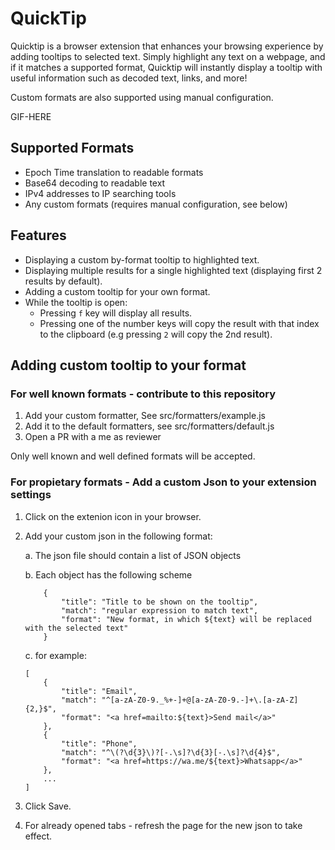 # QuickTip
Quicktip is a browser extension that enhances your browsing experience by adding tooltips to selected text. Simply highlight any text on a webpage, and if it matches a supported format, Quicktip will instantly display a tooltip with useful information such as decoded text, links, and more!

Custom formats are also supported using manual configuration.

GIF-HERE

## Supported Formats

* Epoch Time translation to readable formats
* Base64 decoding to readable text
* IPv4 addresses to IP searching tools
* Any custom formats (requires manual configuration, see below)

## Features

* Displaying a custom by-format tooltip to highlighted text.
* Displaying multiple results for a single highlighted text (displaying first 2 results by default).
* Adding a custom tooltip for your own format.
* While the tooltip is open:
    * Pressing `f` key will display all results.
    * Pressing one of the number keys will copy the result with that index to the clipboard (e.g pressing `2` will copy the 2nd result).


## Adding custom tooltip to your format

### For well known formats - contribute to this repository

1. Add your custom formatter, See src/formatters/example.js
2. Add it to the default formatters, see src/formatters/default.js
3. Open a PR with a me as reviewer

Only well known and well defined formats will be accepted.


### For propietary formats - Add a custom Json to your extension settings

1. Click on the extenion icon in your browser.
2. Add your custom json in the following format:

    a. The json file should contain a list of JSON objects

    b. Each object has the following scheme

    ```
        {
            "title": "Title to be shown on the tooltip",
            "match": "regular expression to match text",
            "format": "New format, in which ${text} will be replaced with the selected text"
        }
    ```

    c. for example:

    ```
    [
        {
            "title": "Email",
            "match": "^[a-zA-Z0-9._%+-]+@[a-zA-Z0-9.-]+\.[a-zA-Z]{2,}$",
            "format": "<a href=mailto:${text}>Send mail</a>"
        },
        {
            "title": "Phone",
            "match": "^\(?\d{3}\)?[-.\s]?\d{3}[-.\s]?\d{4}$",
            "format": "<a href=https://wa.me/${text}>Whatsapp</a>"
        },
        ...
    ]
    ```
3. Click Save.
4. For already opened tabs - refresh the page for the new json to take effect.
